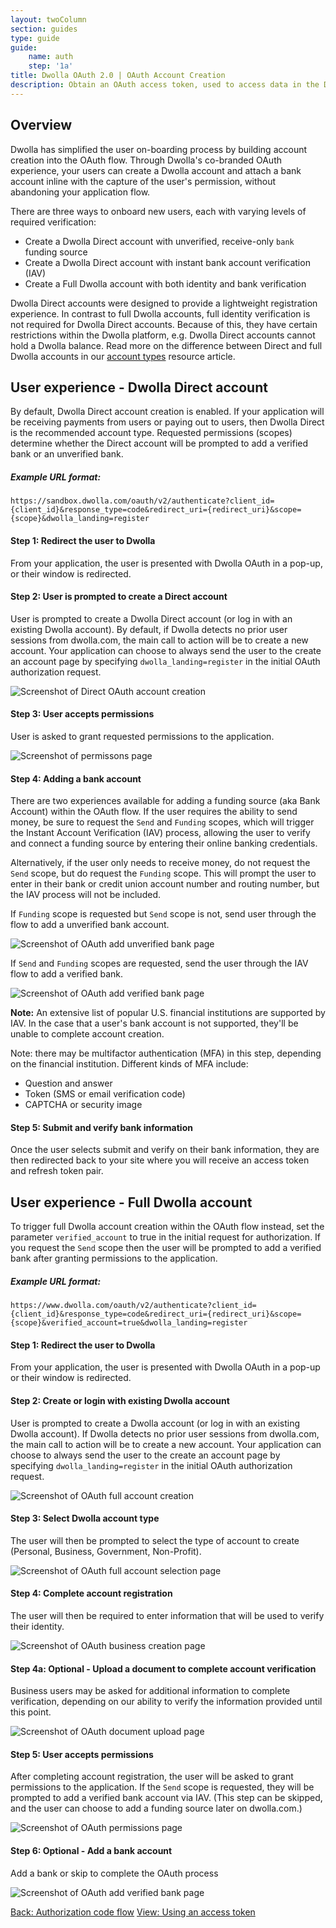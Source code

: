 ```yaml
---
layout: twoColumn
section: guides
type: guide
guide: 
    name: auth
    step: '1a'
title: Dwolla OAuth 2.0 | OAuth Account Creation
description: Obtain an OAuth access token, used to access data in the Dwolla API on behalf of a user or application. 
---
```


## Overview

Dwolla has simplified the user on-boarding process by building account creation into the OAuth flow. Through Dwolla's co-branded OAuth experience, your users can create a Dwolla account and attach a bank account inline with the capture of the user's permission, without abandoning your application flow.

There are three ways to onboard new users, each with varying levels of required verification:

* Create a Dwolla Direct account with unverified, receive-only `bank` funding source
* Create a Dwolla Direct account with instant bank account verification (IAV)
* Create a Full Dwolla account with both identity and bank verification

Dwolla Direct accounts were designed to provide a lightweight registration experience. In contrast to full Dwolla accounts, full identity verification is not required for Dwolla Direct accounts. Because of this, they have certain restrictions within the Dwolla platform, e.g. Dwolla Direct accounts cannot hold a Dwolla balance. Read more on the difference between Direct and full Dwolla accounts in our [account types](/resources/account-types/transfer-accounts.html) resource article.

## User experience - Dwolla Direct account

By default, Dwolla Direct account creation is enabled. If your application will be receiving payments from users or paying out to users, then Dwolla Direct is the recommended account type. Requested permissions (scopes) determine whether the Direct account will be prompted to add a verified bank or an unverified bank.

##### Example URL format:

`https://sandbox.dwolla.com/oauth/v2/authenticate?client_id={client_id}&response_type=code&redirect_uri={redirect_uri}&scope={scope}&dwolla_landing=register`

#### Step 1: Redirect the user to Dwolla
From your application, the user is presented with Dwolla OAuth in a pop-up, or their window is redirected. 

#### Step 2: User is prompted to create a Direct account
User is prompted to create a Dwolla Direct account (or log in with an existing Dwolla account). By default, if Dwolla detects no prior user sessions from dwolla.com, the main call to action will be to create a new account. Your application can choose to always send the user to the create an account page by specifying `dwolla_landing=register` in the initial OAuth authorization request.

![Screenshot of Direct OAuth account creation](/images/oauth/1-CreateDirectAcct.png "Dwolla Direct account creation")

#### Step 3: User accepts permissions

User is asked to grant requested permissions to the application. 

![Screenshot of permissons page](/images/oauth/2-GrantPermissions.png "OAuth permissions page")

#### Step 4: Adding a bank account
 There are two experiences available for adding a funding source (aka Bank Account) within the OAuth flow. If the user requires the ability to send money, be sure to request the `Send` and `Funding` scopes, which will trigger the Instant Account Verification (IAV) process, allowing the user to verify and connect a funding source by entering their online banking credentials. 

Alternatively, if the user only needs to receive money, do not request the `Send` scope, but do request the `Funding` scope. This will prompt the user to enter in their bank or credit union account number and routing number, but the IAV process will not be included.

If `Funding` scope is requested but `Send` scope is not, send user through the flow to add a unverified bank account.

![Screenshot of OAuth add unverified bank page](/images/oauth/3-AddNonVerifiedFS.png "OAuth unverified funding source")

If `Send` and `Funding` scopes are requested, send the user through the IAV flow to add a verified bank.

![Screenshot of OAuth add verified bank page](/images/oauth/4-BankSearch.png "OAuth verified funding source")

**Note:** An extensive list of popular U.S. financial institutions are supported by IAV. In the case that a user's bank account is not supported, they'll be unable to complete account creation.

Note: there may be multifactor authentication (MFA) in this step, depending on the financial institution. Different kinds of MFA include:

* Question and answer
* Token (SMS or email verification code)
* CAPTCHA or security image

#### Step 5: Submit and verify bank information 
Once the user selects submit and verify on their bank information, they are then redirected back to your site where you will receive an access token and refresh token pair.

## User experience - Full Dwolla account
To trigger full Dwolla account creation within the OAuth flow instead, set the parameter `verified_account` to true in the initial request for authorization. If you request the `Send` scope then the user will be prompted to add a verified bank after granting permissions to the application.

##### Example URL format:

`https://www.dwolla.com/oauth/v2/authenticate?client_id={client_id}&response_type=code&redirect_uri={redirect_uri}&scope={scope}&verified_account=true&dwolla_landing=register`

#### Step 1: Redirect the user to Dwolla
From your application, the user is presented with Dwolla OAuth in a pop-up or their window is redirected.

#### Step 2: Create or login with existing Dwolla account
User is prompted to create a Dwolla account (or log in with an existing Dwolla account). If Dwolla detects no prior user sessions from dwolla.com, the main call to action will be to create a new account. Your application can choose to always send the user to the create an account page by specifying `dwolla_landing=register` in the initial OAuth authorization request.

![Screenshot of OAuth full account creation](/images/oauth/8-CreateAcct.png "OAuth full account creation")

#### Step 3: Select Dwolla account type
The user will then be prompted to select the type of account to create (Personal, Business, Government, Non-Profit).

![Screenshot of OAuth full account selection page](/images/oauth/9-SelectAcctType.png "OAuth full account selection")

#### Step 4: Complete account registration
The user will then be required to enter information that will be used to verify their identity.

![Screenshot of OAuth business creation page](/images/oauth/10-BizReg.png "OAuth full business account creation")

#### Step 4a: Optional - Upload a document to complete account verification 
Business users may be asked for additional information to complete verification, depending on our ability to verify the information provided until this point.

![Screenshot of OAuth document upload page](/images/oauth/12-Document.png "OAuth document upload")

#### Step 5: User accepts permissions
After completing account registration, the user will be asked to grant permissions to the application. If the `Send` scope is requested, they will be prompted to add a verified bank account via IAV. (This step can be skipped, and the user can choose to add a funding source later on dwolla.com.)

![Screenshot of OAuth permissions page](/images/oauth/2-GrantPermissions.png "OAuth permissions page")

#### Step 6: Optional - Add a bank account
Add a bank or skip to complete the OAuth process

![Screenshot of OAuth add verified bank page](/images/oauth/15-VerifiedBankSearch.png "OAuth add verified bank")

<nav class="pager-nav">
    <a href="authorization-code-flow.html">Back: Authorization code flow</a>
    <a href="using-an-access-token.html">View: Using an access token</a>
</nav>
